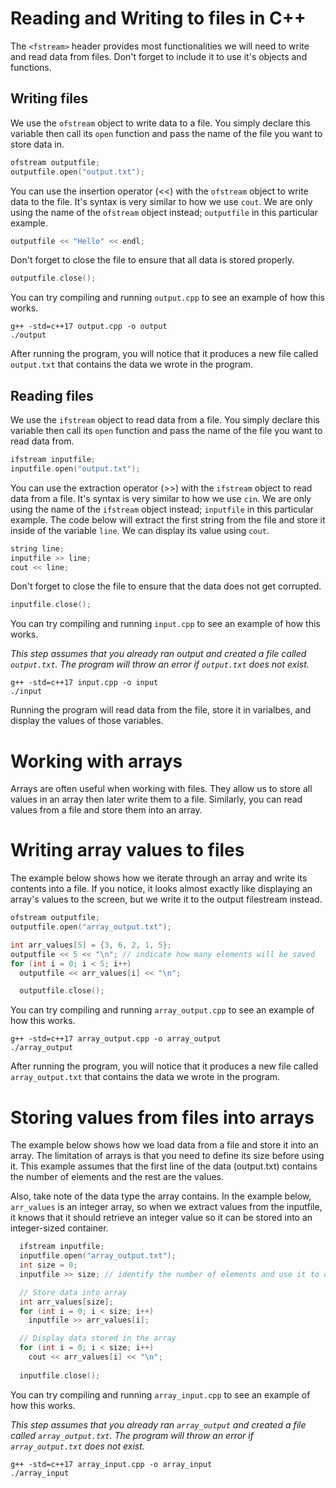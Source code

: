 # Reading and Writing to files in C++
The `<fstream>` header provides most functionalities we will need to write and read data from files. Don't forget to include it to use it's objects and functions.

## Writing files ##
We use the `ofstream` object to write data to a file. You simply declare this variable then call its `open` function and pass the name of the file you want to store data in.

```cpp
ofstream outputfile;
outputfile.open("output.txt");
```

You can use the insertion operator (<<) with the `ofstream` object to write data to the file. It's syntax is very similar to how we use `cout`. We are only using the name of the `ofstream` object instead; `outputfile` in this particular example.

```cpp
outputfile << "Hello" << endl;
```

Don't forget to close the file to ensure that all data is stored properly.

```cpp
outputfile.close();
```

You can try compiling and running `output.cpp` to see an example of how this works.

```
g++ -std=c++17 output.cpp -o output
./output
```

After running the program, you will notice that it produces a new file called `output.txt` that contains the data we wrote in the program.

## Reading files ##
We use the `ifstream` object to read data from a file. You simply declare this variable then call its `open` function and pass the name of the file you want to read data from.

```cpp
ifstream inputfile;
inputfile.open("output.txt");
```

You can use the extraction operator (>>) with the `ifstream` object to read data from a file. It's syntax is very similar to how we use `cin`. We are only using the name of the `ifstream` object instead; `inputfile` in this particular example. The code below will extract the first string from the file and store it inside of the variable `line`. We can display its value using `cout`.

```cpp
string line;
inputfile >> line;
cout << line;
```

Don't forget to close the file to ensure that the data does not get corrupted.

```cpp
inputfile.close();
```

You can try compiling and running `input.cpp` to see an example of how this works.

*This step assumes that you already ran output and created a file called `output.txt`. The program will throw an error if `output.txt` does not exist.*

```
g++ -std=c++17 input.cpp -o input
./input
```

Running the program will read data from the file, store it in varialbes, and display the values of those variables.

# Working with arrays
Arrays are often useful when working with files. They allow us to store all values in an array then later write them to a file. Similarly, you can read values from a file and store them into an array.

# Writing array values to files
The example below shows how we iterate through an array and write its contents into a file. If you notice, it looks almost exactly like displaying an array's values to the screen, but we write it to the output filestream instead.

```cpp
ofstream outputfile;
outputfile.open("array_output.txt");

int arr_values[5] = {3, 6, 2, 1, 5};
outputfile << 5 << "\n"; // indicate how many elements will be saved
for (int i = 0; i < 5; i++)
  outputfile << arr_values[i] << "\n";

  outputfile.close();
```

You can try compiling and running `array_output.cpp` to see an example of how this works.

```
g++ -std=c++17 array_output.cpp -o array_output
./array_output
```

After running the program, you will notice that it produces a new file called `array_output.txt` that contains the data we wrote in the program.

# Storing values from files into arrays
The example below shows how we load data from a file and store it into an array. The limitation of arrays is that you need to define its size before using it. This example assumes that the first line of the data (output.txt) contains the number of elements and the rest are the values.

Also, take note of the data type the array contains. In the example below, `arr_values` is an integer array, so when we extract values from the inputfile, it knows that it should retrieve an integer value so it can be stored into an integer-sized container.

```cpp
  ifstream inputfile;
  inputfile.open("array_output.txt");
  int size = 0;
  inputfile >> size; // identify the number of elements and use it to define the array size

  // Store data into array
  int arr_values[size];
  for (int i = 0; i < size; i++)
    inputfile >> arr_values[i];

  // Display data stored in the array
  for (int i = 0; i < size; i++)
    cout << arr_values[i] << "\n";
    
  inputfile.close();
```

You can try compiling and running `array_input.cpp` to see an example of how this works.

*This step assumes that you already ran `array_output` and created a file called `array_output.txt`. The program will throw an error if `array_output.txt` does not exist.*

```
g++ -std=c++17 array_input.cpp -o array_input
./array_input
```
